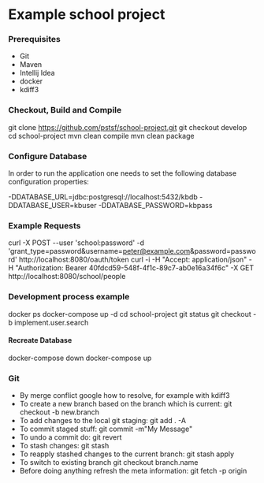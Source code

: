 # Example school project

### Prerequisites

* Git
* Maven
* Intellij Idea
* docker
* kdiff3

### Checkout, Build and Compile
git clone https://github.com/pstsf/school-project.git
git checkout develop
cd school-project
mvn clean compile
mvn clean package

### Configure Database
In order to run the application one needs to set the following database configuration properties:

-DDATABASE_URL=jdbc:postgresql://localhost:5432/kbdb 
-DDATABASE_USER=kbuser 
-DDATABASE_PASSWORD=kbpass

### Example Requests
curl -X POST --user 'school:password' -d 'grant_type=password&username=peter@example.com&password=password' http://localhost:8080/oauth/token
curl -i -H "Accept: application/json" -H "Authorization: Bearer 40fdcd59-548f-4f1c-89c7-ab0e16a34f6c" -X GET http://localhost:8080/school/people
 
### Development process example
docker ps
docker-compose up -d
cd school-project
git status
git checkout -b implement.user.search 

#### Recreate Database
docker-compose down
docker-compose up

### Git

* By merge conflict google how to resolve, for example with kdiff3
* To create a new branch based on the branch which is current: git checkout -b new.branch
* To add changes to the local git staging: git add . -A
* To commit staged stuff: git commit -m"My Message"
* To undo a commit do: git revert 
* To stash changes: git stash
* To reapply stashed changes to the current branch: git stash apply
* To switch to existing branch git checkout branch.name
* Before doing anything refresh the meta information: git fetch -p origin
